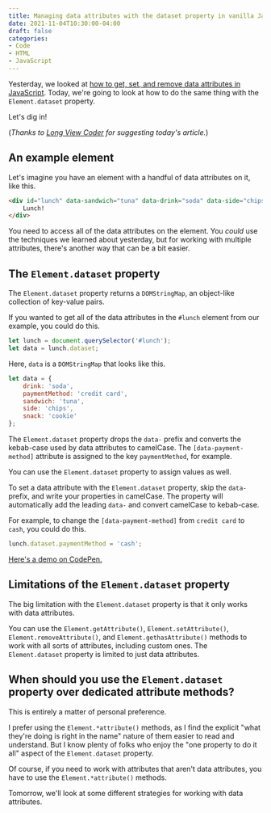 ```yaml
---
title: Managing data attributes with the dataset property in vanilla JavaScript
date: 2021-11-04T10:30:00-04:00
draft: false
categories:
- Code
- HTML
- JavaScript
---
```


Yesterday, we looked at [how to get, set, and remove data attributes in JavaScript](/how-to-get-set-and-remove-data-attributes-with-vanilla-javascript/). Today, we're going to look at how to do the same thing with the `Element.dataset` property.

Let's dig in!

(_Thanks to [Long View Coder](https://longviewcoder.com/) for suggesting today's article._)

## An example element

Let's imagine you have an element with a handful of data attributes on it, like this.

```html
<div id="lunch" data-sandwich="tuna" data-drink="soda" data-side="chips" data-snack="cookie" data-payment-method="credit card">
	Lunch!
</div>
```

You need to access all of the data attributes on the element. You _could_ use the techniques we learned about yesterday, but for working with multiple attributes, there's another way that can be a bit easier.

## The `Element.dataset` property

The `Element.dataset` property returns a `DOMStringMap`, an object-like collection of key-value pairs.

If you wanted to get all of the data attributes in the `#lunch` element from our example, you could do this.

```js
let lunch = document.querySelector('#lunch');
let data = lunch.dataset;
```

Here, `data` is a `DOMStringMap` that looks like this.

```js
let data = {
	drink: 'soda',
	paymentMethod: 'credit card',
	sandwich: 'tuna',
	side: 'chips',
	snack: 'cookie'
};
```

The `Element.dataset` property drops the `data-` prefix and converts the kebab-case used by data attributes to camelCase. The `[data-payment-method]` attribute is assigned to the key `paymentMethod`, for example.

You can use the `Element.dataset` property to assign values as well. 

To set a data attribute with the `Element.dataset` property, skip the `data-` prefix, and write your properties in camelCase. The property will automatically add the leading `data-` and convert camelCase to kebab-case.

For example, to change the `[data-payment-method]` from `credit card` to `cash`, you could do this.

```js
lunch.dataset.paymentMethod = 'cash';
```

[Here's a demo on CodePen.](https://codepen.io/cferdinandi/pen/BadYjQb)

## Limitations of the `Element.dataset` property

The big limitation with the `Element.dataset` property is that it only works with data attributes.

You can use the `Element.getAttribute()`, `Element.setAttribute()`, `Element.removeAttribute()`, and `Element.gethasAttribute()` methods to work with all sorts of attributes, including custom ones. The `Element.dataset` property is limited to just data attributes.

## When should you use the `Element.dataset` property over dedicated attribute methods?

This is entirely a matter of personal preference.

I prefer using the `Element.*attribute()` methods, as I find the explicit "what they're doing is right in the name" nature of them easier to read and understand. But I know plenty of folks who enjoy the "one property to do it all" aspect of the `Element.dataset` property.

Of course, if you need to work with attributes that aren't data attributes, you have to use the `Element.*attribute()` methods.

Tomorrow, we'll look at some different strategies for working with data attributes.